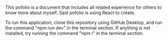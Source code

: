 This pofolio is a document that includes all related experience for others to know more about myself. Said pofolio is using React to create.

To run this application, clone this repository using GitHub Desktop, and run the command "npm run dev" in the terminal section. If anything is not installed, try running the command "npm i" in the terminal section. 
